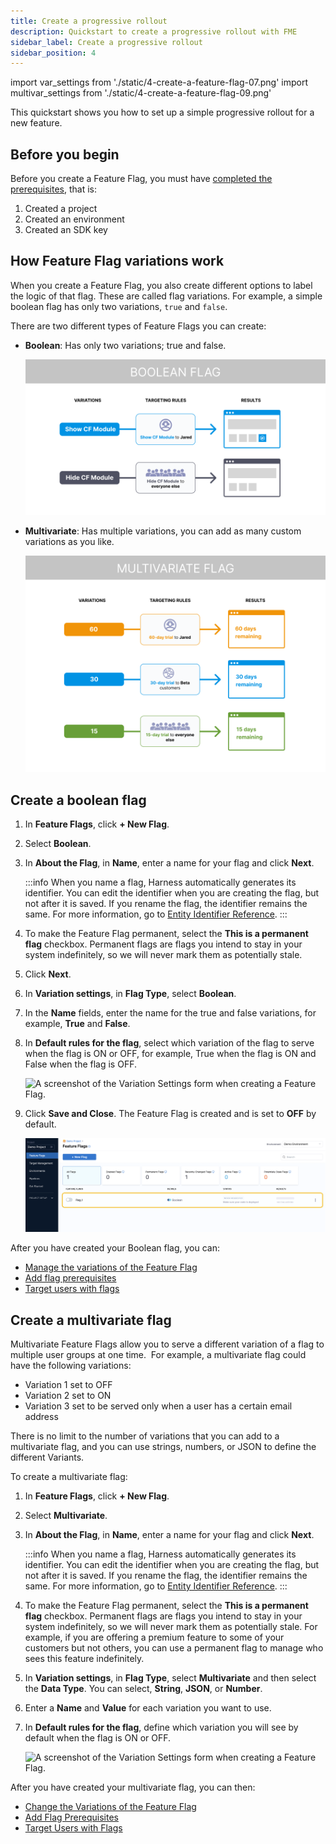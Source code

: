 ```yaml
---
title: Create a progressive rollout
description: Quickstart to create a progressive rollout with FME
sidebar_label: Create a progressive rollout
sidebar_position: 4
---
```


import var_settings from './static/4-create-a-feature-flag-07.png'
import multivar_settings from './static/4-create-a-feature-flag-09.png'

This quickstart shows you how to set up a simple progressive rollout for a new feature.

## Before you begin

Before you create a Feature Flag, you must have [completed the prerequisites](/docs/feature-flags/use-ff/ff-creating-flag/create-a-project), that is:

1. Created a project
2. Created an environment
3. Created an SDK key

## How Feature Flag variations work

When you create a Feature Flag, you also create different options to label the logic of that flag. These are called flag variations. For example, a simple boolean flag has only two variations, `true` and `false`. 

There are two different types of Feature Flags you can create:

* **Boolean**: Has only two variations; true and false.

    ![Diagram showing the on and off variation of a boolean feature flag.](./static/4-create-a-feature-flag-05.png)

* **Multivariate**: Has multiple variations, you can add as many custom variations as you like.

    ![Diagram showing three variations (a 30 variation, 60 variation, and 90 variation) of a multivariate Feature Flag.](./static/4-create-a-feature-flag-06.png)

## Create a boolean flag

1. In **Feature Flags**, click **+ New Flag**.
2. Select **Boolean**.
3. In **About the Flag**, in **Name**, enter a name for your flag and click **Next**.

    :::info
     When you name a flag, Harness automatically generates its identifier. You can edit the identifier when you are creating the flag, but not after it is saved. If you rename the flag, the identifier remains the same. For more information, go to [Entity Identifier Reference](/docs/platform/references/entity-identifier-reference.md).
    :::
4. To make the Feature Flag permanent, select the **This is a permanent flag** checkbox. Permanent flags are flags you intend to stay in your system indefinitely, so we will never mark them as potentially stale.
5. Click **Next**.
6. In **Variation settings**, in **Flag Type**, select **Boolean**.
7. In the **Name** fields, enter the name for the true and false variations, for example, **True** and **False**.
8. In **Default rules for the flag**, select which variation of the flag to serve when the flag is ON or OFF, for example, True when the flag is ON and False when the flag is OFF.

    
    <img src={var_settings} alt="A screenshot of the Variation Settings form when creating a Feature Flag." height="500" width="700" />
    

9. Click **Save and Close**. The Feature Flag is created and is set to **OFF** by default.

    ![A screenshot of the Feature Flags page with the new flag added.](./static/4-create-a-feature-flag-08.png)

After you have created your Boolean flag, you can:

* [Manage the variations of the Feature Flag](/docs/feature-flags/use-ff/ff-creating-flag/manage-variations)
* [Add flag prerequisites](/docs/feature-flags/use-ff/ff-creating-flag/add-prerequisites-to-feature-flag)
* [Target users with flags](/docs/feature-flags/use-ff/ff-target-management/targeting-users-with-flags)

## Create a multivariate flag

Multivariate Feature Flags allow you to serve a different variation of a flag to multiple user groups at one time.  For example, a multivariate flag could have the following variations:

* Variation 1 set to OFF
* Variation 2 set to ON
* Variation 3 set to be served only when a user has a certain email address

There is no limit to the number of variations that you can add to a multivariate flag, and you can use strings, numbers, or JSON to define the different Variants. 

To create a multivariate flag:

1. In **Feature Flags**, click **+ New Flag**.
2. Select **Multivariate**.
3. In **About the Flag**, in **Name**, enter a name for your flag and click **Next**.

    :::info
     When you name a flag, Harness automatically generates its identifier. You can edit the identifier when you are creating the flag, but not after it is saved. If you rename the flag, the identifier remains the same. For more information, go to [Entity Identifier Reference](/docs/platform/references/entity-identifier-reference.md).
    :::

4. To make the Feature Flag permanent, select the **This is a permanent flag** checkbox. Permanent flags are flags you intend to stay in your system indefinitely, so we will never mark them as potentially stale. For example, if you are offering a premium feature to some of your customers but not others, you can use a permanent flag to manage who sees this feature indefinitely.
5. In **Variation settings**, in **Flag Type**, select **Multivariate** and then select the **Data Type**. You can select, **String**, **JSON**, or **Number**.
6. Enter a **Name** and **Value** for each variation you want to use.

7. In **Default rules for the flag**, define which variation you will see by default when the flag is ON or OFF.

    
    <img src={multivar_settings} alt="A screenshot of the Variation Settings form when creating a Feature Flag." height="500" width="700" />
    

After you have created your multivariate flag, you can then:

* [Change the Variations of the Feature Flag](/docs/feature-flags/use-ff/ff-creating-flag/manage-variations)
* [Add Flag Prerequisites](/docs/feature-flags/use-ff/ff-creating-flag/add-prerequisites-to-feature-flag)
* [Target Users with Flags](/docs/feature-flags/use-ff/ff-target-management/targeting-users-with-flags)


